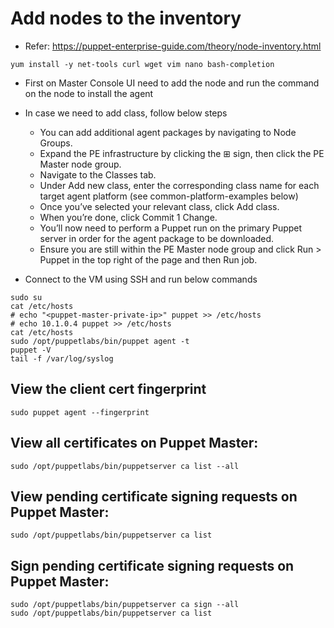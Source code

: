 # Add nodes to the inventory
- Refer: https://puppet-enterprise-guide.com/theory/node-inventory.html
```
yum install -y net-tools curl wget vim nano bash-completion
```
- First on Master Console UI need to add the node and run the command on the node to install the agent
- In case we need to add class, follow below steps
  - You can add additional agent packages by navigating to Node Groups.
  - Expand the PE infrastructure by clicking the ⊞ sign, then click the PE Master node group.
  - Navigate to the Classes tab.
  - Under Add new class, enter the corresponding class name for each target agent platform (see common-platform-examples below)
  - Once you’ve selected your relevant class, click Add class.
  - When you’re done, click Commit 1 Change.
  - You’ll now need to perform a Puppet run on the primary Puppet server in order for the agent package to be downloaded.
  - Ensure you are still within the PE Master node group and click Run > Puppet in the top right of the page and then Run job.

- Connect to the VM using SSH and run below commands
```
sudo su
cat /etc/hosts
# echo "<puppet-master-private-ip>" puppet >> /etc/hosts
# echo 10.1.0.4 puppet >> /etc/hosts
cat /etc/hosts
sudo /opt/puppetlabs/bin/puppet agent -t
puppet -V
tail -f /var/log/syslog
```

## View the client cert fingerprint
```
sudo puppet agent --fingerprint
```

## View all certificates on Puppet Master:
```
sudo /opt/puppetlabs/bin/puppetserver ca list --all
```


## View pending certificate signing requests on Puppet Master:
```
sudo /opt/puppetlabs/bin/puppetserver ca list
```

## Sign pending certificate signing requests on Puppet Master:
```
sudo /opt/puppetlabs/bin/puppetserver ca sign --all
sudo /opt/puppetlabs/bin/puppetserver ca list
```
